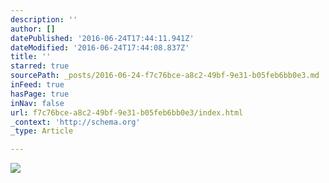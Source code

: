 ```yaml
---
description: ''
author: []
datePublished: '2016-06-24T17:44:11.941Z'
dateModified: '2016-06-24T17:44:08.837Z'
title: ''
starred: true
sourcePath: _posts/2016-06-24-f7c76bce-a8c2-49bf-9e31-b05feb6bb0e3.md
inFeed: true
hasPage: true
inNav: false
url: f7c76bce-a8c2-49bf-9e31-b05feb6bb0e3/index.html
_context: 'http://schema.org'
_type: Article

---
```

![](https://the-grid-user-content.s3-us-west-2.amazonaws.com/66dd1cc9-68e8-4629-aec8-c1a23d1c32ab.jpg)